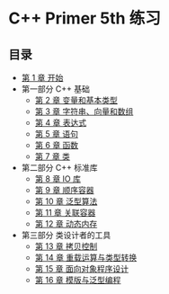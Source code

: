 # C++ Primer 5th 练习

## 目录

- [第 1 章 开始](01-start/README.md)
- 第一部分 C++ 基础
  - [第 2 章 变量和基本类型](02-Variables-and-Basic-Types/README.md)
  - [第 3 章 字符串、向量和数组](03-Strings-Vectors-Arrays/README.md)
  - [第 4 章 表达式](04-Expressions/README.md)
  - [第 5 章 语句](05-Statements/README.md)
  - [第 6 章 函数](06-Functions/README.md)
  - [第 7 章 类](07-Classes/README.md)
- 第二部分 C++ 标准库
  - [第 8 章 IO 库](08-The-IO-Library/README.md)
  - [第 9 章 顺序容器](09-Sequential-Containers/README.md)
  - [第 10 章 泛型算法](10-Generic-Algorithms/README.md)
  - [第 11 章 关联容器](11-Associative-Containers/README.md)
  - [第 12 章 动态内存](12-Dynamic-Memory/README.md)
- 第三部分 类设计者的工具
  - [第 13 章 拷贝控制](13-Copy-Control/README.md)
  - [第 14 章 重载运算与类型转换](14-Overloaded-Operations-and-Conversions/README.md)
  - [第 15 章 面向对象程序设计](15-Object-Oriented-Programming/README.md)
  - [第 16 章 模版与泛型编程](16-Templates-and-Generic-Programming/README.md)